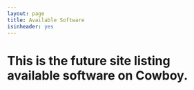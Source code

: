 ```yaml
---
layout: page
title: Available Software
isinheader: yes
---
```

This is the future site listing available software on Cowboy.
=============================================================
